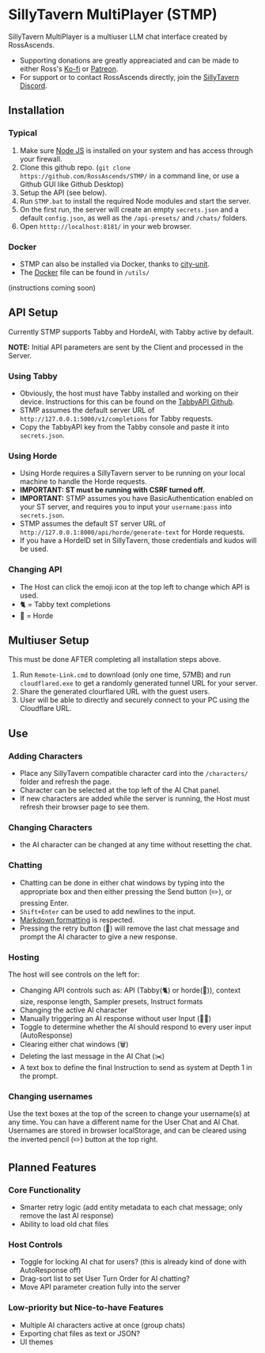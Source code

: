 # SillyTavern MultiPlayer (STMP)

SillyTavern MultiPlayer is a multiuser LLM chat interface created by RossAscends.

- Supporting donations are greatly appreaciated and can be made to either Ross's [Ko-fi](https://ko-fi.com/rossascends) or [Patreon](https://www.patreon.com/RossAscends).
- For support or to contact RossAscends directly, join the [SillyTavern Discord](https://discord.gg/sillytavern).

## Installation

### Typical

1. Make sure [Node JS](https://nodejs.org/) is installed on your system and has access through your firewall.
2. Clone this github repo. (`git clone https://github.com/RossAscends/STMP/` in a command line, or use a Github GUI like Github Desktop)
3. Setup the API (see below).
4. Run `STMP.bat` to install the required Node modules and start the server.
5. On the first run, the server will create an empty `secrets.json` and a default `config.json`, as well as the `/api-presets/` and `/chats/` folders.
6. Open `htttp://localhost:8181/` in your web browser.

### Docker

- STMP can also be installed via Docker, thanks to [city-unit](https://github.com/city-unit).
- The [Docker](https://www.docker.com) file can be found in `/utils/`

(instructions coming soon)

## API Setup

Currently STMP supports Tabby and HordeAI, with Tabby active by default.

**NOTE:** Initial API parameters are sent by the Client and processed in the Server.

### Using Tabby

- Obviously, the host must have Tabby installed and working on their device. Instructions for this can be found on the [TabbyAPI Github](https://github.com/theroyallab/tabbyAPI).
- STMP assumes the default server URL of `http://127.0.0.1:5000/v1/completions` for Tabby requests.
- Copy the TabbyAPI key from the Tabby console and paste it into `secrets.json`.

### Using Horde

- Using Horde requires a SillyTavern server to be running on your local machine to handle the Horde requests.
- **IMPORTANT: ST must be running with CSRF turned off.**
- **IMPORTANT:** STMP assumes you have BasicAuthentication enabled on your ST server, and requires you to input your `username:pass` into `secrets.json`.
- STMP assumes the default ST server URL of `http://127.0.0.1:8000/api/horde/generate-text` for Horde requests.
- If you have a HordeID set in SillyTavern, those credentials and kudos will be used.

### Changing API

- The Host can click the emoji icon at the top left to change which API is used.
- 🐈 = Tabby text completions
- 🧟 = Horde

## Multiuser Setup

This must be done AFTER completing all installation steps above.

1. Run `Remote-Link.cmd` to download (only one time, 57MB) and run `cloudflared.exe` to get a randomly generated tunnel URL for your server.
2. Share the generated clourflared URL with the guest users.
3. User will be able to directly and securely connect to your PC using the Cloudflare URL.

## Use

### Adding Characters

- Place any SillyTavern compatible character card into the `/characters/` folder and refresh the page.
- Character can be selected at the top left of the AI Chat panel.
- If new characters are added while the server is running, the Host must refresh their browser page to see them.

### Changing Characters

- the AI character can be changed at any time without resetting the chat.

### Chatting

- Chatting can be done in either chat windows by typing into the appropriate box and then either pressing the Send button (✏️), or pressing Enter.
- `Shift+Enter` can be used to add newlines to the input.
- [Markdown formatting](https://github.com/showdownjs/showdown/wiki/Showdown%27s-Markdown-syntax) is respected.
- Pressing the retry button (🔄) will remove the last chat message and prompt the AI character to give a new response.

### Hosting

The host will see controls on the left for:

- Changing API controls such as: API (Tabby(🐈) or horde(🧟)), context size, response length, Sampler presets, Instruct formats
- Changing the active AI character
- Manually triggering an AI response without user Input (🤖💬)
- Toggle to determine whether the AI should respond to every user input (AutoResponse)
- Clearing either chat windows (🗑️)
- Deleting the last message in the AI Chat (✂️)
- A text box to define the final Instruction to send as system at Depth 1 in the prompt.

### Changing usernames

Use the text boxes at the top of the screen to change your username(s) at any time.
You can have a different name for the User Chat and AI Chat.
Usernames are stored in browser localStorage, and can be cleared using the inverted pencil (✏️) button at the top right.

## Planned Features

### Core Functionality

- Smarter retry logic (add entity metadata to each chat message; only remove the last AI response)
- Ability to load old chat files

### Host Controls

- Toggle for locking AI chat for users? (this is already kind of done with AutoResponse off)
- Drag-sort list to set User Turn Order for AI chatting?
- Move API parameter creation fully into the server

### Low-priority but Nice-to-have Features

- Multiple AI characters active at once (group chats)
- Exporting chat files as text or JSON?
- UI themes
